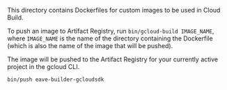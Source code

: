 This directory contains Dockerfiles for custom images to be used in Cloud Build.

To push an image to Artifact Registry, run `bin/gcloud-build IMAGE_NAME`, where `IMAGE_NAME` is the name of the directory containing the Dockerfile (which is also the name of the image that will be pushed).

The image will be pushed to the Artifact Registry for your currently active project in the gcloud CLI.

```sh
bin/push eave-builder-gcloudsdk
```
